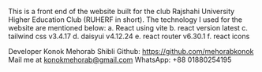This is a front end of the website built for the club Rajshahi University Higher Education Club (RUHERF in short).
The technology I used for the website are mentioned below:
 a. React using vite
 b. react version latest
 c. tailwind css v3.4.17
 d. daisyui v4.12.24
 e. react router v6.30.1
 f. react icons 



Developer
Konok Mehorab Shibli
Github: https://github.com/mehorabkonok
Mail me at konokmehorab@gmail.com
WhatsApp: +88 01880254195 